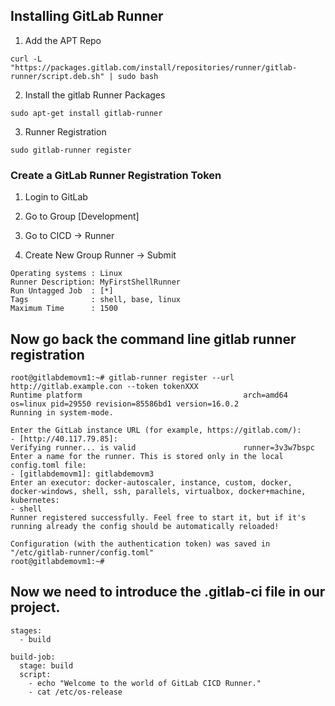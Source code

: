 ## Installing GitLab Runner

1. Add the APT Repo 
```
curl -L "https://packages.gitlab.com/install/repositories/runner/gitlab-runner/script.deb.sh" | sudo bash
```

2. Install the gitlab Runner Packages 
```
sudo apt-get install gitlab-runner
```

3. Runner Registration 
```
sudo gitlab-runner register
```

### Create a GitLab Runner Registration Token

1. Login to GitLab 

2. Go to Group [Development]

3. Go to CICD -> Runner

4. Create New Group Runner  -> Submit
```
Operating systems : Linux 
Runner Description: MyFirstShellRunner
Run Untagged Job  : [*]
Tags              : shell, base, linux
Maximum Time      : 1500 
```


## Now go back the command line gitlab runner registration
```
root@gitlabdemovm1:~# gitlab-runner register --url http://gitlab.example.con --token tokenXXX
Runtime platform                                    arch=amd64 os=linux pid=29550 revision=85586bd1 version=16.0.2
Running in system-mode.                            
                                                   
Enter the GitLab instance URL (for example, https://gitlab.com/):
- [http://40.117.79.85]: 
Verifying runner... is valid                        runner=3v3w7bspc
Enter a name for the runner. This is stored only in the local config.toml file:
- [gitlabdemovm1]: gitlabdemovm3
Enter an executor: docker-autoscaler, instance, custom, docker, docker-windows, shell, ssh, parallels, virtualbox, docker+machine, kubernetes:
- shell
Runner registered successfully. Feel free to start it, but if it's running already the config should be automatically reloaded!
 
Configuration (with the authentication token) was saved in "/etc/gitlab-runner/config.toml" 
root@gitlabdemovm1:~# 
```


## Now we need to introduce the .gitlab-ci file in our project. 

```
stages: 
  - build

build-job:
  stage: build
  script:
    - echo "Welcome to the world of GitLab CICD Runner."
    - cat /etc/os-release 
```    